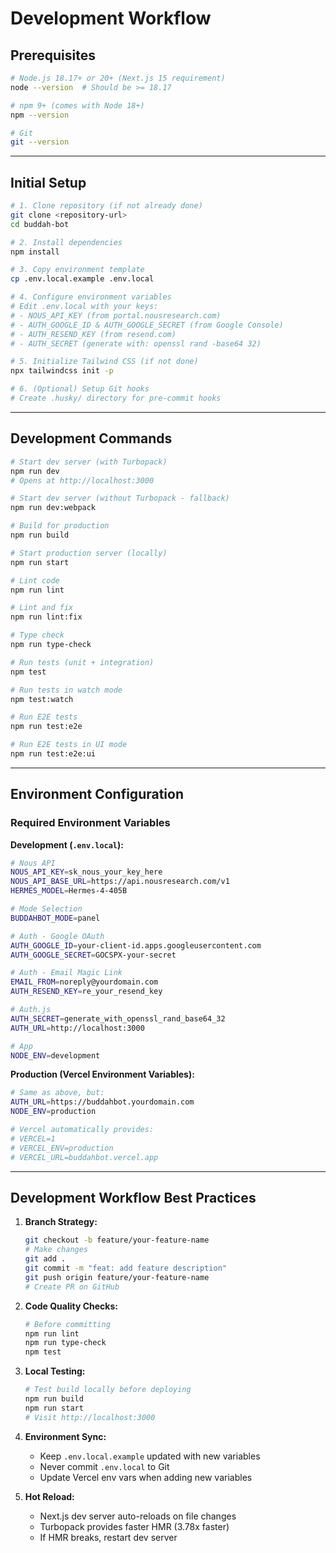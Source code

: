 # Development Workflow

## Prerequisites

```bash
# Node.js 18.17+ or 20+ (Next.js 15 requirement)
node --version  # Should be >= 18.17

# npm 9+ (comes with Node 18+)
npm --version

# Git
git --version
```

---

## Initial Setup

```bash
# 1. Clone repository (if not already done)
git clone <repository-url>
cd buddah-bot

# 2. Install dependencies
npm install

# 3. Copy environment template
cp .env.local.example .env.local

# 4. Configure environment variables
# Edit .env.local with your keys:
# - NOUS_API_KEY (from portal.nousresearch.com)
# - AUTH_GOOGLE_ID & AUTH_GOOGLE_SECRET (from Google Console)
# - AUTH_RESEND_KEY (from resend.com)
# - AUTH_SECRET (generate with: openssl rand -base64 32)

# 5. Initialize Tailwind CSS (if not done)
npx tailwindcss init -p

# 6. (Optional) Setup Git hooks
# Create .husky/ directory for pre-commit hooks
```

---

## Development Commands

```bash
# Start dev server (with Turbopack)
npm run dev
# Opens at http://localhost:3000

# Start dev server (without Turbopack - fallback)
npm run dev:webpack

# Build for production
npm run build

# Start production server (locally)
npm run start

# Lint code
npm run lint

# Lint and fix
npm run lint:fix

# Type check
npm run type-check

# Run tests (unit + integration)
npm test

# Run tests in watch mode
npm test:watch

# Run E2E tests
npm run test:e2e

# Run E2E tests in UI mode
npm run test:e2e:ui
```

---

## Environment Configuration

### Required Environment Variables

**Development (`.env.local`):**
```bash
# Nous API
NOUS_API_KEY=sk_nous_your_key_here
NOUS_API_BASE_URL=https://api.nousresearch.com/v1
HERMES_MODEL=Hermes-4-405B

# Mode Selection
BUDDAHBOT_MODE=panel

# Auth - Google OAuth
AUTH_GOOGLE_ID=your-client-id.apps.googleusercontent.com
AUTH_GOOGLE_SECRET=GOCSPX-your-secret

# Auth - Email Magic Link
EMAIL_FROM=noreply@yourdomain.com
AUTH_RESEND_KEY=re_your_resend_key

# Auth.js
AUTH_SECRET=generate_with_openssl_rand_base64_32
AUTH_URL=http://localhost:3000

# App
NODE_ENV=development
```

**Production (Vercel Environment Variables):**
```bash
# Same as above, but:
AUTH_URL=https://buddahbot.yourdomain.com
NODE_ENV=production

# Vercel automatically provides:
# VERCEL=1
# VERCEL_ENV=production
# VERCEL_URL=buddahbot.vercel.app
```

---

## Development Workflow Best Practices

1. **Branch Strategy:**
   ```bash
   git checkout -b feature/your-feature-name
   # Make changes
   git add .
   git commit -m "feat: add feature description"
   git push origin feature/your-feature-name
   # Create PR on GitHub
   ```

2. **Code Quality Checks:**
   ```bash
   # Before committing
   npm run lint
   npm run type-check
   npm test
   ```

3. **Local Testing:**
   ```bash
   # Test build locally before deploying
   npm run build
   npm run start
   # Visit http://localhost:3000
   ```

4. **Environment Sync:**
   - Keep `.env.local.example` updated with new variables
   - Never commit `.env.local` to Git
   - Update Vercel env vars when adding new variables

5. **Hot Reload:**
   - Next.js dev server auto-reloads on file changes
   - Turbopack provides faster HMR (3.78x faster)
   - If HMR breaks, restart dev server
